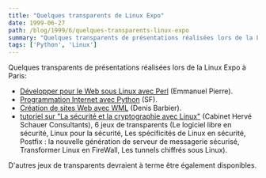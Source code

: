 ```yaml
---
title: "Quelques transparents de Linux Expo"
date: 1999-06-27
path: /blog/1999/6/quelques-transparents-linux-expo
summary: "Quelques transparents de présentations réalisées lors de la Linux Expo à Paris: Développer pour le Web sous Linux avec Perl (Emmanuel Pierre)."
tags: ['Python', 'Linux']
---
```


<P>Quelques transparents de présentations réalisées lors de la Linux Expo
à Paris:</P>

<UL>

<LI><A HREF="http://www.e-nef.com/perl/linux-expo/">Développer
pour le Web sous Linux avec Perl</A> (Emmanuel Pierre).
<LI><A HREF="http://www.linux-center.org/articles/9906/python/">Programmation
Internet avec Python</A> (SF).
<LI><A HREF="http://imacs.polytechnique.fr/~barbier/expo-wml/">Création
de sites Web avec WML</A> (Denis Barbier).
<LI><A HREF="http://www.hsc.fr/cabinet/agenda.linux-expo.html.fr">tutoriel
sur "La sécurité et la cryptographie avec Linux"</A> (Cabinet Hervé
Schauer Consultants), 6 jeux de transparents (Le logiciel libre en
sécurité, Linux pour la sécurité, Les spécificités de Linux en sécurité,
Postfix : la nouvelle génération de serveur de messagerie sécurisé,
Transformer Linux en FireWall, Les tunnels chiffrés sous Linux).
</UL>

<P>D'autres jeux de transparents devraient à terme être également disponibles.</P>


